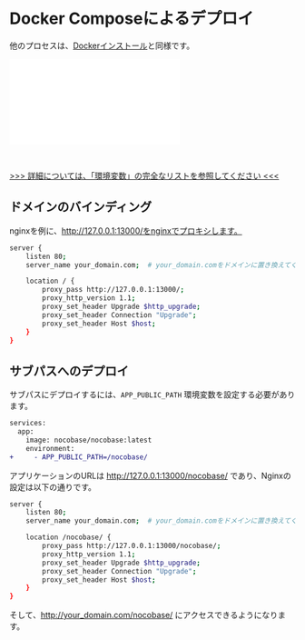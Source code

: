 # Docker Composeによるデプロイ

他のプロセスは、[Dockerインストール](/welcome/getting-started/installation/docker-compose)と同様です。

<embed src="./env-note.md"></embed>

<br />

[>>> 詳細については、「環境変数」の完全なリストを参照してください <<<](/welcome/getting-started/env)

## ドメインのバインディング

nginxを例に、http://127.0.0.1:13000/をnginxでプロキシします。

```bash
server {
    listen 80;
    server_name your_domain.com;  # your_domain.comをドメインに置き換えてください

    location / {
        proxy_pass http://127.0.0.1:13000/;
        proxy_http_version 1.1;
        proxy_set_header Upgrade $http_upgrade;
        proxy_set_header Connection "Upgrade";
        proxy_set_header Host $host;
    }
}
```

## サブパスへのデプロイ

サブパスにデプロイするには、`APP_PUBLIC_PATH` 環境変数を設定する必要があります。

```diff
services:
  app:
    image: nocobase/nocobase:latest
    environment:
+     - APP_PUBLIC_PATH=/nocobase/
```

アプリケーションのURLは http://127.0.0.1:13000/nocobase/ であり、Nginxの設定は以下の通りです。

```bash
server {
    listen 80;
    server_name your_domain.com;  # your_domain.comをドメインに置き換えてください

    location /nocobase/ {
        proxy_pass http://127.0.0.1:13000/nocobase/;
        proxy_http_version 1.1;
        proxy_set_header Upgrade $http_upgrade;
        proxy_set_header Connection "Upgrade";
        proxy_set_header Host $host;
    }
}
```

そして、http://your_domain.com/nocobase/ にアクセスできるようになります。

